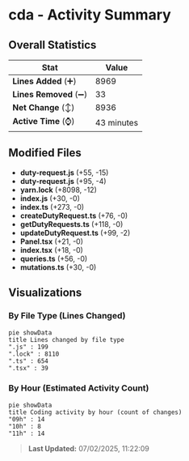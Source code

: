 # cda - Activity Summary 

## Overall Statistics

| Stat                   | Value                                                             |
| ---------------------- | ----------------------------------------------------------------- |
| **Lines Added** (➕)   | 8969                                          |
| **Lines Removed** (➖) | 33                                        |
| **Net Change** (↕)    | 8936                |
| **Active Time** (⌚)   | 43 minutes |


## Modified Files
- **duty-request.js** (+55, -15)
- **duty-request.js** (+95, -4)
- **yarn.lock** (+8098, -12)
- **index.js** (+30, -0)
- **index.ts** (+273, -0)
- **createDutyRequest.ts** (+76, -0)
- **getDutyRequests.ts** (+118, -0)
- **updateDutyRequest.ts** (+99, -2)
- **Panel.tsx** (+21, -0)
- **index.tsx** (+18, -0)
- **queries.ts** (+56, -0)
- **mutations.ts** (+30, -0)

## Visualizations

### By File Type (Lines Changed)

```mermaid
pie showData
title Lines changed by file type
".js" : 199
".lock" : 8110
".ts" : 654
".tsx" : 39
```

### By Hour (Estimated Activity Count)

```mermaid
pie showData
title Coding activity by hour (count of changes)
"09h" : 14
"10h" : 8
"11h" : 14
```


> **Last Updated:** 07/02/2025, 11:22:09